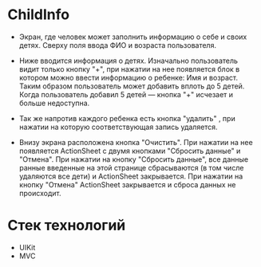 # ChildInfo

 - Экран, где человек может заполнить информацию о себе и своих детях.
Сверху поля ввода ФИО и возраста пользователя.

- Ниже вводится информация о детях. Изначально пользователь видит только кнопку "+", при нажатии на нее появляется блок в котором можно ввести информацию о ребенке: Имя и возраст. Таким образом пользователь может добавить вплоть до 5 детей. Когда пользователь добавил 5 детей — кнопка "+" исчезает и больше недоступна.

- Так же напротив каждого ребенка есть кнопка "удалить" , при нажатии на которую соответствующая запись удаляется.

- Внизу экрана расположена кнопка "Очистить". При нажатии на нее появляется ActionSheet с двумя кнопками "Сбросить данные" и "Отмена". При нажатии на кнопку "Сбросить данные", все данные ранные введенные на этой странице сбрасываются (в том числе удаляются все дети) и ActionSheet закрывается. При нажатии на кнопку "Отмена" ActionSheet закрывается и сброса данных не происходит.

# Стек технологий

- UIKit
- MVC
